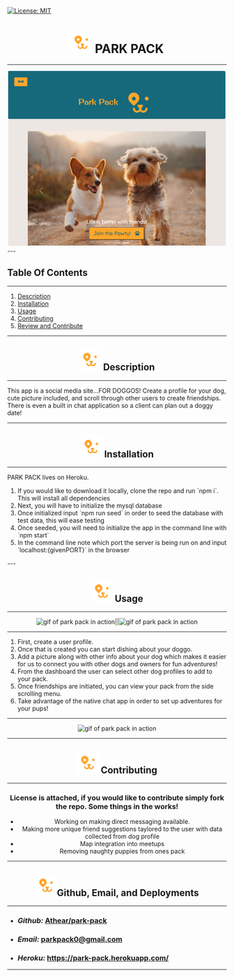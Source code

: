 
   [![License: MIT](https://img.shields.io/badge/License-MIT-yellow.svg)](https://opensource.org/licenses/MIT)



# <div align='center'><img src="public/images/icons/parkpackicon.png" width='50'> **PARK PACK** </div>

--- 
<div align ='center'><img src="public/images/frontpage.png" alt="front-page app" width="500"></div>
--- 

## **Table Of Contents** 

---

1. [Description](#description)
2. [Installation](#installation)
3. [Usage](#usage)
4. [Contributing](#contributing)
5. [Review and Contribute](#github)

--- 


## <div align ='center'> <a name="description"></a><img src="public/images/icons/parkpackicon.png" width='50'> **Description** </div> 

--- 

This app is a social media site...FOR DOGGOS!  Create a profile for your dog, cute picture included, and scroll through other users to create friendships.  There is even a built in chat application so a client can plan out a doggy date!

--- 
 
## <div align ='center'> <a name="installation"></a><img src="public/images/icons/parkpackicon.png" width='50'> **Installation** </div>
--- 
 
PARK PACK lives on Heroku.  <ol>
<li>If you would like to download it locally, clone the repo and run `npm i`.  This will install all dependencies</li>
<li>Next, you will have to initialize the mysql database</li>
<li>Once initialized input `npm run seed` in order to seed the database with test data, this will ease testing</li>
<li>Once seeded, you will need to initialize the app in the command line with `npm start` </li>
<li>In the command line note which port the server is being run on and input `localhost:{givenPORT}` in the browser</li>
</ol>
--- 

## <div align ='center'> <a name="usage"></a><img src="public/images/icons/parkpackicon.png" width='50'> **Usage** </div>
---
<div align='center'><img src="public/images/gitsignin.gif" alt="gif of park pack in action" width="300" height="300">||<img src="public/images/dogprofile.gif" alt="gif of park pack in action" width="300" height="300"></div>

--- 
<ol>
<li>First, create a user profile.</li>
<li>Once that is created you can start dishing about your doggo.</li>
<li>Add a picture along with other info about your dog which makes it easier for us to connect you with other dogs and owners for fun adventures!</li>
<li> From the dashboard the user can select other dog profiles to add to your pack.</li>  
<li>Once friendships are initiated, you can view your pack from the side scrolling menu.</li>
<li>Take advantage of the native chat app in order to set up adventures for your pups!</li>
</ol>

---

<div align='center'><img src="public/images/gifchat.gif" alt="gif of park pack in action" width="300" height="300">

--- 

## <div align ='center'> <a name="contributing"></a><img src="public/images/icons/parkpackicon.png" width='50'> **Contributing** </div>

--- 

### License is attached, if you would like to contribute simply fork the repo.  Some things in the works!
<ul>
   <li>Working on making direct messaging available.</li>
   <li>Making more unique friend suggestions taylored to the user with data collected from dog profile</li>
   <li>Map integration into meetups</li>
   <li>Removing naughty puppies from ones pack</li>
</ul>


--- 

## <div align ='center'> <a name="github"></a> <img src="public/images/icons/parkpackicon.png" width='50'>**Github, Email, and Deployments** </div>

--- 

<div align='left'>
<ul>
   <li>

### _Github:_ [Athear/park-pack](https://github.com/Athear/park-pack)
</li>
<li>

### _Email:_ parkpack0@gmail.com
</li>
<li>

### _Heroku:_ https://park-pack.herokuapp.com/
</li>
</ul>
</div>

---